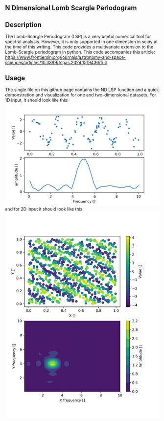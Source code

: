 ## N Dimensional Lomb Scargle Periodogram

## Description
The Lomb-Scargle Periodogram (LSP) is a very useful numerical tool for spectral analysis. However, it is only supported in one dimension in scipy at the time of this writing. This code provides a multivariate extension to the Lomb-Scargle periodogram in python. This code accompanies this article: https://www.frontiersin.org/journals/astronomy-and-space-sciences/articles/10.3389/fspas.2024.1519436/full

## Usage
The single file on this github page contains the ND LSP function and a quick demonstration and visualization for one and two-dimensional datasets. For 1D input, it should look like this: ![plot](./1d.png)
and for 2D input it should look like this: ![plot](./2d.png)
